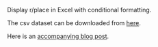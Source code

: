 Display r/place in Excel with conditional formatting.

The csv dataset can be downloaded from [here](https://www.reddit.com/r/redditdata/comments/6640ru/place_datasets_april_fools_2017/).

Here is an [accompanying blog post](https://lucaf.eu/2023/01/20/r-place-excel.html).
